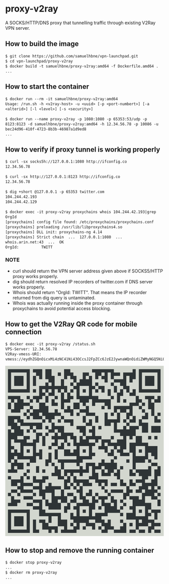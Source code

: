 # proxy-v2ray

A SOCKS/HTTP/DNS proxy that tunnelling traffic through existing V2Ray VPN server.

## How to build the image

```shell
$ git clone https://github.com/samuelhbne/vpn-launchpad.git
$ cd vpn-launchpad/proxy-v2ray
$ docker build -t samuelhbne/proxy-v2ray:amd64 -f Dockerfile.amd64 .
...
```

## How to start the container

```shell
$ docker run --rm -it samuelhbne/proxy-v2ray:amd64
Usage: /run.sh -h <v2ray-host> -u <uuid> [-p <port-numbert>] [-a <alterid>] [-l <level>] [-s <security>]

$ docker run --name proxy-v2ray -p 1080:1080 -p 65353:53/udp -p 8123:8123 -d samuelhbne/proxy-v2ray:amd64 -h 12.34.56.78 -p 10086 -u bec24d96-410f-4723-8b3b-46987a1d9ed8
...
```

## How to verify if proxy tunnel is working properly

```shell
$ curl -sx socks5h://127.0.0.1:1080 http://ifconfig.co
12.34.56.78

$ curl -sx http://127.0.0.1:8123 http://ifconfig.co
12.34.56.78

$ dig +short @127.0.0.1 -p 65353 twitter.com
104.244.42.193
104.244.42.129

$ docker exec -it proxy-v2ray proxychains whois 104.244.42.193|grep OrgId
[proxychains] config file found: /etc/proxychains/proxychains.conf
[proxychains] preloading /usr/lib/libproxychains4.so
[proxychains] DLL init: proxychains-ng 4.14
[proxychains] Strict chain  ...  127.0.0.1:1080  ...  whois.arin.net:43  ...  OK
OrgId:          TWITT
```

### NOTE

- curl should return the VPN server address given above if SOCKS5/HTTP proxy works properly.
- dig should return resolved IP recorders of twitter.com if DNS server works properly.
- Whois should return "OrgId: TWITT". That means the IP recorder returned from dig query is untaminated.
- Whois was actually running inside the proxy container through proxychains to avoid potential access blocking.

## How to get the V2Ray QR code for mobile connection

```shell
$ docker exec -it proxy-v2ray /status.sh
VPS-Server: 12.34.56.78
V2Ray-vmess-URI: vmess://eydhZGQnOicxMi4zNC41Ni43OCcsJ2FpZCc6JzE2JywnaWQnOidiZWMyNGQ5Ni00MTBmLTQ3MjMtOGIzYi00Njk4N2ExZDllZDgnLCduZXQnOid0Y3AnLCdwb3J0JzonMTAwODYnLCdwcyc6J1ZMUC1WMlJBWSd9Cg==
```

![QR code example](https://github.com/samuelhbne/vpn-launchpad/blob/master/images/qr-v2ray.png)

## How to stop and remove the running container

```shell
$ docker stop proxy-v2ray
...
$ docker rm proxy-v2ray
...
```
